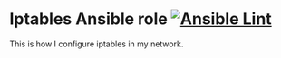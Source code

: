 # Iptables Ansible role [![Ansible Lint](https://github.com/namelivia/ansible-iptables/actions/workflows/ansible-lint.yml/badge.svg)](https://github.com/namelivia/ansible-iptables/actions/workflows/ansible-lint.yml)

This is how I configure iptables in my network.
